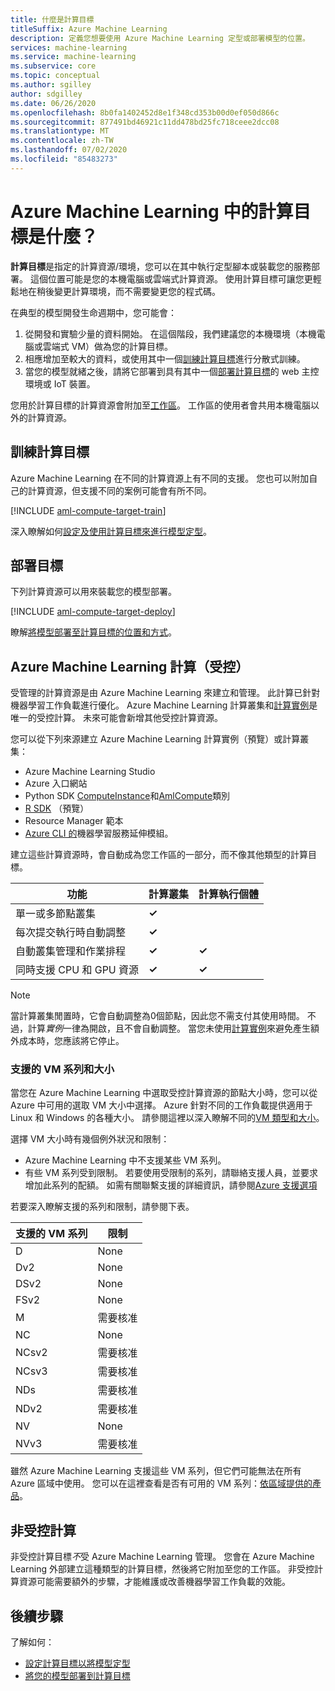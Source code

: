 ```yaml
---
title: 什麼是計算目標
titleSuffix: Azure Machine Learning
description: 定義您想要使用 Azure Machine Learning 定型或部署模型的位置。
services: machine-learning
ms.service: machine-learning
ms.subservice: core
ms.topic: conceptual
ms.author: sgilley
author: sdgilley
ms.date: 06/26/2020
ms.openlocfilehash: 8b0fa1402452d8e1f348cd353b00d0ef050d866c
ms.sourcegitcommit: 877491bd46921c11dd478bd25fc718ceee2dcc08
ms.translationtype: MT
ms.contentlocale: zh-TW
ms.lasthandoff: 07/02/2020
ms.locfileid: "85483273"
---
```

#  <a name="what-are-compute-targets-in-azure-machine-learning"></a>Azure Machine Learning 中的計算目標是什麼？ 

**計算目標**是指定的計算資源/環境，您可以在其中執行定型腳本或裝載您的服務部署。 這個位置可能是您的本機電腦或雲端式計算資源。 使用計算目標可讓您更輕鬆地在稍後變更計算環境，而不需要變更您的程式碼。  

在典型的模型開發生命週期中，您可能會：
1. 從開發和實驗少量的資料開始。 在這個階段，我們建議您的本機環境（本機電腦或雲端式 VM）做為您的計算目標。 
2. 相應增加至較大的資料，或使用其中一個[訓練計算目標](#train)進行分散式訓練。  
3. 當您的模型就緒之後，請將它部署到具有其中一個[部署計算目標](#deploy)的 web 主控環境或 IoT 裝置。

您用於計算目標的計算資源會附加至[工作區](concept-workspace.md)。 工作區的使用者會共用本機電腦以外的計算資源。

## <a name="training-compute-targets"></a><a name="train"></a>訓練計算目標

Azure Machine Learning 在不同的計算資源上有不同的支援。  您也可以附加自己的計算資源，但支援不同的案例可能會有所不同。

[!INCLUDE [aml-compute-target-train](../../includes/aml-compute-target-train.md)]

深入瞭解如何[設定及使用計算目標來進行模型定型](how-to-set-up-training-targets.md)。

## <a name="deployment-targets"></a><a name="deploy"></a>部署目標

下列計算資源可以用來裝載您的模型部署。

[!INCLUDE [aml-compute-target-deploy](../../includes/aml-compute-target-deploy.md)]

瞭解[將模型部署至計算目標的位置和方式](how-to-deploy-and-where.md)。

<a name="amlcompute"></a>
## <a name="azure-machine-learning-compute-managed"></a>Azure Machine Learning 計算（受控）

受管理的計算資源是由 Azure Machine Learning 來建立和管理。 此計算已針對機器學習工作負載進行優化。 Azure Machine Learning 計算叢集和[計算實例](concept-compute-instance.md)是唯一的受控計算。 未來可能會新增其他受控計算資源。

您可以從下列來源建立 Azure Machine Learning 計算實例（預覽）或計算叢集：
* Azure Machine Learning Studio
* Azure 入口網站
* Python SDK [ComputeInstance](https://docs.microsoft.com/python/api/azureml-core/azureml.core.compute.computeinstance(class)?view=azure-ml-py)和[AmlCompute](https://docs.microsoft.com/python/api/azureml-core/azureml.core.compute.amlcompute(class)?view=azure-ml-py)類別
* [R SDK](https://azure.github.io/azureml-sdk-for-r/reference/index.html#section-compute-targets) （預覽）
* Resource Manager 範本
* [Azure CLI 的](reference-azure-machine-learning-cli.md#resource-management)機器學習服務延伸模組。  

建立這些計算資源時，會自動成為您工作區的一部分，而不像其他類型的計算目標。


|功能  |計算叢集  |計算執行個體  |
|---------|---------|---------|
|單一或多節點叢集     |    **&check;**       |         |
|每次提交執行時自動調整     |     **&check;**      |         |
|自動叢集管理和作業排程     |   **&check;**        |     **&check;**      |
|同時支援 CPU 和 GPU 資源     |  **&check;**         |    **&check;**       |


> [!NOTE]
> 當計算叢集閒置時，它會自動調整為0個節點，因此您不需支付其使用時間。  不過，計算*實例*一律為開啟，且不會自動調整。  當您未使用[計算實例](tutorial-1st-experiment-sdk-train.md#stop-the-compute-instance)來避免產生額外成本時，您應該將它停止。

### <a name="supported-vm-series-and-sizes"></a>支援的 VM 系列和大小

當您在 Azure Machine Learning 中選取受控計算資源的節點大小時，您可以從 Azure 中可用的選取 VM 大小中選擇。 Azure 針對不同的工作負載提供適用于 Linux 和 Windows 的各種大小。 請參閱這裡以深入瞭解不同的[VM 類型和大小](https://docs.microsoft.com/azure/virtual-machines/linux/sizes)。

選擇 VM 大小時有幾個例外狀況和限制：
* Azure Machine Learning 中不支援某些 VM 系列。
* 有些 VM 系列受到限制。 若要使用受限制的系列，請聯絡支援人員，並要求增加此系列的配額。 如需有關聯繫支援的詳細資訊，請參閱[Azure 支援選項](https://azure.microsoft.com/support/options/)

若要深入瞭解支援的系列和限制，請參閱下表。 

| **支援的 VM 系列**  | **限制** |
|------------|------------|
| D | None |
| Dv2 | None |  
| DSv2 | None |  
| FSv2 | None |  
| M | 需要核准 |
| NC | None |    
| NCsv2 | 需要核准 |
| NCsv3 | 需要核准 |  
| NDs | 需要核准 |
| NDv2 | 需要核准 |
| NV | None |
| NVv3 | 需要核准 | 


雖然 Azure Machine Learning 支援這些 VM 系列，但它們可能無法在所有 Azure 區域中使用。 您可以在這裡查看是否有可用的 VM 系列：[依區域提供的產品](https://azure.microsoft.com/global-infrastructure/services/?products=virtual-machines)。

## <a name="unmanaged-compute"></a>非受控計算

非受控計算目標*不*受 Azure Machine Learning 管理。 您會在 Azure Machine Learning 外部建立這種類型的計算目標，然後將它附加至您的工作區。 非受控計算資源可能需要額外的步驟，才能維護或改善機器學習工作負載的效能。

## <a name="next-steps"></a>後續步驟

了解如何：
* [設定計算目標以將模型定型](how-to-set-up-training-targets.md)
* [將您的模型部署到計算目標](how-to-deploy-and-where.md)
